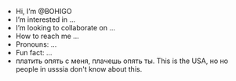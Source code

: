 -  Hi, I’m @BOHIGO
-  I’m interested in ...
-  I’m looking to collaborate on ...
-  How to reach me ...
-  Pronouns: ...
-   Fun fact: ...
-   платить опять с меня, плачешь опять ты. This is the USA, но но people in usssia don't know about this.

<!---
BOHIGO/✨ special ✨ repository because its `README.md` (this file) appears on your GitHub profile.
You can click the Preview link to take a look at your changes.
--->
